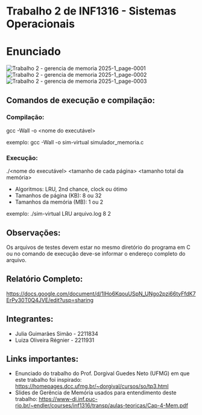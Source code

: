 # Trabalho 2 de INF1316 - Sistemas Operacionais

# Enunciado
![Trabalho 2 - gerencia de memoria 2025-1_page-0001](https://github.com/user-attachments/assets/0fe92868-7266-4477-ad7b-cd06a3acd9d6)
![Trabalho 2 - gerencia de memoria 2025-1_page-0002](https://github.com/user-attachments/assets/8c244fee-b051-46aa-b6d5-01ad744b48c3)
![Trabalho 2 - gerencia de memoria 2025-1_page-0003](https://github.com/user-attachments/assets/a18072da-a107-4974-abc5-8500ec0dd76d)

## Comandos de execução e compilação:

### Compilação:
gcc -Wall -o <nome do executável> <nome do arquivo C>

exemplo:
gcc -Wall -o sim-virtual simulador_memoria.c 

### Execução:
./<nome do executável> <algoritmo> <arquivo log> <tamanho de cada página> <tamanho total da memória>

- Algoritmos: LRU, 2nd chance, clock ou ótimo
- Tamanhos de página (KB): 8 ou 32
- Tamanhos da memória (MB): 1 ou 2 

exemplo:
./sim-virtual LRU arquivo.log 8 2

## Observações:
Os arquivos de testes devem estar no mesmo diretório do programa em C ou no comando de execução deve-se informar o endereço completo do arquivo.

## Relatório Completo:
https://docs.google.com/document/d/1lHo6KqouUSpN_UNgo2pzi66tyFfdK7ErPy30T0Q4JVE/edit?usp=sharing

## Integrantes:
- Julia Guimarães Simão - 2211834
- Luiza Oliveira Régnier - 2211931

## Links importantes:
- Enunciado do trabalho do Prof. Dorgival Guedes Neto (UFMG) em que este trabalho foi inspirado: https://homepages.dcc.ufmg.br/~dorgival/cursos/so/tp3.html
- Slides de Gerência de Memória usados para entendimento deste trabalho: https://www-di.inf.puc-rio.br/~endler/courses/inf1316/transp/aulas-teoricas/Cap-4-Mem.pdf
